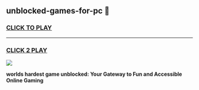 
## unblocked-games-for-pc 👋
<h3>
<a href="https://premium.freeplayer.one?title=unblocked-games-for-pc&ref=14F">CLICK TO PLAY</a></h3>
<hr>

<h3>
<a href="https://premium.freeplayer.one?title=unblocked-games-for-pc&ref=14F">CLICK 2 PLAY</a>
  
</h3>

<a href="https://premium.freeplayer.one?title=unblocked-games-for-pc&ref=12F/"><img src="https://clearcache.store/games.png"></a>


**worlds hardest game unblocked: Your Gateway to Fun and Accessible Online Gaming**
